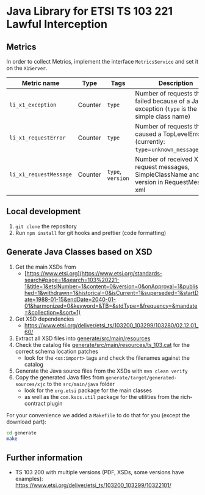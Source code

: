 # Java Library for ETSI TS 103 221 Lawful Interception

## Metrics

In order to collect Metrics, implement the interface `MetricsService` and set it on the `X1Server`.

| Metric name            | Type    | Tags              | Description                                                                                  |
| ---------------------- | ------- | ----------------- | -------------------------------------------------------------------------------------------- |
| `li_x1_exception`      | Counter | `type`            | Number of requests that failed because of a Java exception (`type` is the simple class name) |
| `li_x1_requestError`   | Counter | `type`            | Number of requests that caused a TopLevelError (currently: `type`=`unknown_message_type`)    |
| `li_x1_requestMessage` | Counter | `type`, `version` | Number of received X1 request messages, SimpleClassName and version in RequestMessage xml    |

## Local development

1. `git clone` the repository
2. Run `npm install` for git hooks and prettier (code formatting)

## Generate Java Classes based on XSD

1. Get the main XSDs from
   - [https://www.etsi.org](https://www.etsi.org/standards-search#page=1&search=103%20221-1&title=1&etsiNumber=1&content=0&version=0&onApproval=1&published=1&withdrawn=1&historical=0&isCurrent=1&superseded=1&startDate=1988-01-15&endDate=2040-01-01&harmonized=0&keyword=&TB=&stdType=&frequency=&mandate=&collection=&sort=1)
2. Get XSD dependencies
   - https://www.etsi.org/deliver/etsi_ts/103200_103299/103280/02.12.01_60/
3. Extract all XSD files into [generate/src/main/resources](generate/src/main/resources)
4. Check the catalog file [generate/src/main/resources/ts_103.cat](generate/src/main/resources/ts_103.cat) for the correct schema location patches
   - look for the `<xs:import>` tags and check the filenames against the catalog
5. Generate the Java source files from the XSDs with `mvn clean verify`
6. Copy the generated Java files from `generate/target/generated-sources/xjc` to the `src/main/java` folder
   - look for the `org.etsi` package for the main classes
   - as well as the `com.kscs.util` package for the utilities from the rich-contract plugin

For your convenience we added a `Makefile` to do that for you (except the download part):

```bash
cd generate
make
```

## Further information

- TS 103 200 with multiple versions (PDF, XSDs, some versions have examples): https://www.etsi.org/deliver/etsi_ts/103200_103299/10322101/
